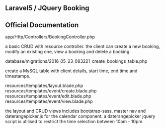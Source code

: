 ## Laravel5 / JQuery Booking

## Official Documentation

app/Http/Controllers/BookingController.php

a basic CRUD with resource controller. the client can create a new booking, modify an existing one, view a booking and delete a booking.

database/migrations/2016_05_23_093221_create_bookings_table.php

create a MySQL table with client details, start time, end time and timestamps.

resources/templates/layout.blade.php
resources/templates/event/create.blade.php
resources/templates/event/edit.blade.php
resources/templates/event/view.blade.php

the layout and CRUD views includes bootstrap-sass, master nav and daterangepicker.js for the calendar component. a daterangepicker jquery script is utilised to restrict the time selection between 10am - 10pm.
